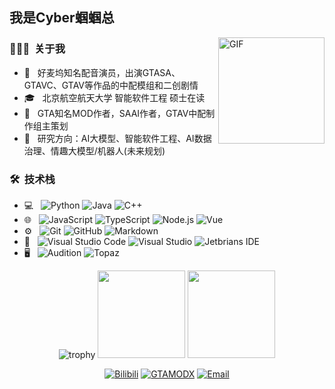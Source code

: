 <h2> 我是Cyber蝈蝈总</h2>

<img align="right" alt="GIF" height="170px" src="https://media.giphy.com/media/v1.Y2lkPTc5MGI3NjExdnF6eGttdWJ2cDR3YnA4Nm80Zmw4bWplNGUyYjdnaWx3NmV6NWlpcCZlcD12MV9naWZzX3NlYXJjaCZjdD1n/h6c7hGShPQwMs3UBLY/giphy.gif" />


<h3> 👨🏻‍💻 &nbsp;关于我 </h3>

- 🤔 &nbsp; 好麦坞知名配音演员，出演GTASA、GTAVC、GTAV等作品的中配模组和二创剧情
- 🎓 &nbsp; 北京航空航天大学 智能软件工程 硕士在读
- 💼 &nbsp; GTA知名MOD作者，SAAI作者，GTAV中配制作组主策划
- 🌱 &nbsp; 研究方向：AI大模型、智能软件工程、AI数据治理、情趣大模型/机器人(未来规划)


<h3> 🛠 &nbsp;技术栈</h3>

- 💻 &nbsp;
  ![Python](https://img.shields.io/badge/-Python-333333?style=flat&logo=python)
  ![Java](https://img.shields.io/badge/-Java-333333?style=flat&logo=java)
  ![C++](https://img.shields.io/badge/-C++-333333?style=flat&logo=C%2B%2B&logoColor=00599C)
- 🌐 &nbsp;
  ![JavaScript](https://img.shields.io/badge/-JavaScript-333333?style=flat&logo=javascript)
  ![TypeScript](https://img.shields.io/badge/-TypeScript-333333?style=flat&logo=typescript)
  ![Node.js](https://img.shields.io/badge/-Node.js-333333?style=flat&logo=node.js)
  ![Vue](https://img.shields.io/badge/-Vue-333333?style=flat&logo=vuedotjs)
- ⚙️ &nbsp;
  ![Git](https://img.shields.io/badge/-Git-333333?style=flat&logo=git)
  ![GitHub](https://img.shields.io/badge/-GitHub-333333?style=flat&logo=github)
  ![Markdown](https://img.shields.io/badge/-Markdown-333333?style=flat&logo=markdown)
- 🔧 &nbsp;
  ![Visual Studio Code](https://img.shields.io/badge/-Visual%20Studio%20Code-333333?style=flat&logo=visual-studio-code&logoColor=007ACC)
  ![Visual Studio](https://img.shields.io/badge/-Visual%20Studio-333333?style=flat&logo=visual-studio)
  ![Jetbrians IDE](https://img.shields.io/badge/-Jetbrians%20IDE-333333?style=flat&logo=apachenetbeanside)
- 🖥 &nbsp;
  ![Audition](https://img.shields.io/badge/-Audition-333333?style=flat&logo=adobe-illustrator)
  ![Topaz](https://img.shields.io/badge/-Topaz-333333?style=flat&logo=adobe-photoshop)
  
<div align="center">
  <img src="https://github-profile-trophy.vercel.app/?username=Katock-Cricket&row=1&&theme=dracula" alt="trophy"/>
  <img height="140em" src="https://github-readme-stats.vercel.app/api?username=Katock-Cricket&theme=synthwave&show_icons=true" alt=""/>
  <img height="140em" src="https://github-readme-stats.vercel.app/api/top-langs/?username=Katock-Cricket&theme=synthwave&layout=compact" alt=""/>
</div>

<p align="center">
<a href="https://space.bilibili.com/37706580"><img alt="Bilibili" src="https://img.shields.io/badge/Bilibili-Cyber蝈蝈总-blue?style=flat-square&logo=bilibili"></a>
<a href="https://www.gtamodx.com/author-64"><img alt="GTAMODX" src="https://img.shields.io/badge/GTAMODX-Cyber蝈蝈总-blue?style=flat-square"></a>
<a href="mailto:katockcricket@gmail.com"><img alt="Email" src="https://img.shields.io/badge/Email-katockcricket@gmail.com-blue?style=flat-square&logo=gmail"></a>
  
</p>
